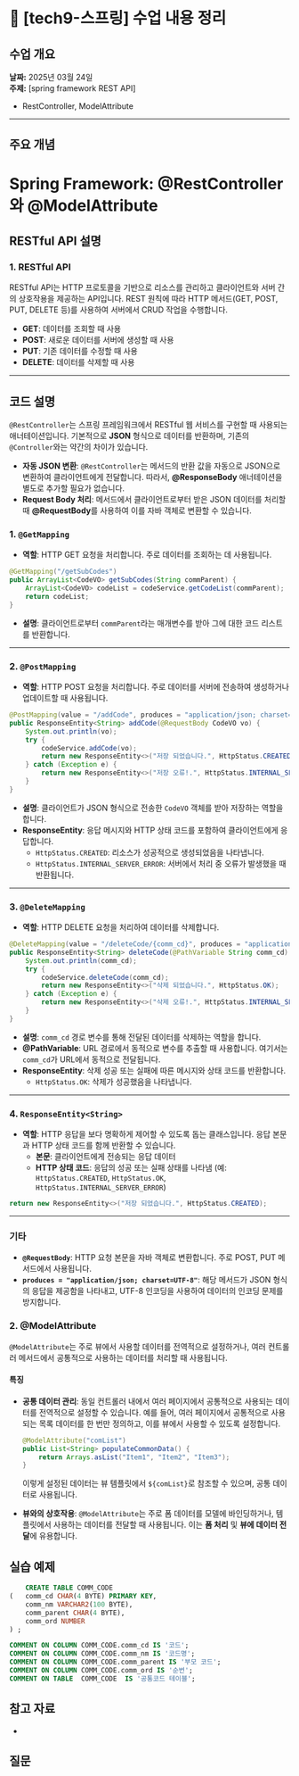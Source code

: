 # 📘 [tech9-스프링] 수업 내용 정리


## 수업 개요
**날짜:** 2025년 03월 24일  
**주제:** [spring framework REST API]  

 - RestController, ModelAttribute

---

## 주요 개념


# Spring Framework: @RestController와 @ModelAttribute

## RESTful API 설명

### 1. RESTful API
RESTful API는 HTTP 프로토콜을 기반으로 리소스를 관리하고 클라이언트와 서버 간의 상호작용을 제공하는 API입니다. REST 원칙에 따라 HTTP 메서드(GET, POST, PUT, DELETE 등)를 사용하여 서버에서 CRUD 작업을 수행합니다. 

- **GET**: 데이터를 조회할 때 사용
- **POST**: 새로운 데이터를 서버에 생성할 때 사용
- **PUT**: 기존 데이터를 수정할 때 사용
- **DELETE**: 데이터를 삭제할 때 사용

---

## 코드 설명

`@RestController`는 스프링 프레임워크에서 RESTful 웹 서비스를 구현할 때 사용되는 애너테이션입니다. 기본적으로 **JSON** 형식으로 데이터를 반환하며, 기존의 `@Controller`와는 약간의 차이가 있습니다.
- **자동 JSON 변환**: `@RestController`는 메서드의 반환 값을 자동으로 JSON으로 변환하여 클라이언트에게 전달합니다. 따라서, **@ResponseBody** 애너테이션을 별도로 추가할 필요가 없습니다.
- **Request Body 처리**: 메서드에서 클라이언트로부터 받은 JSON 데이터를 처리할 때 **@RequestBody**를 사용하여 이를 자바 객체로 변환할 수 있습니다.


### 1. `@GetMapping`  
- **역할**: HTTP GET 요청을 처리합니다. 주로 데이터를 조회하는 데 사용됩니다.  
```java
@GetMapping("/getSubCodes")
public ArrayList<CodeVO> getSubCodes(String commParent) {
    ArrayList<CodeVO> codeList = codeService.getCodeList(commParent);
    return codeList;
}
```
- **설명**: 클라이언트로부터 `commParent`라는 매개변수를 받아 그에 대한 코드 리스트를 반환합니다.

---

### 2. `@PostMapping`
- **역할**: HTTP POST 요청을 처리합니다. 주로 데이터를 서버에 전송하여 생성하거나 업데이트할 때 사용됩니다.  
```java
@PostMapping(value = "/addCode", produces = "application/json; charset=UTF-8")
public ResponseEntity<String> addCode(@RequestBody CodeVO vo) {
    System.out.println(vo);
    try {
        codeService.addCode(vo);
        return new ResponseEntity<>("저장 되었습니다.", HttpStatus.CREATED);
    } catch (Exception e) {
        return new ResponseEntity<>("저장 오류!.", HttpStatus.INTERNAL_SERVER_ERROR);
    }
}
```
- **설명**: 클라이언트가 JSON 형식으로 전송한 `CodeVO` 객체를 받아 저장하는 역할을 합니다.  
- **ResponseEntity**: 응답 메시지와 HTTP 상태 코드를 포함하여 클라이언트에게 응답합니다.
    - `HttpStatus.CREATED`: 리소스가 성공적으로 생성되었음을 나타냅니다.
    - `HttpStatus.INTERNAL_SERVER_ERROR`: 서버에서 처리 중 오류가 발생했을 때 반환됩니다.

---

### 3. `@DeleteMapping`
- **역할**: HTTP DELETE 요청을 처리하여 데이터를 삭제합니다.  
```java
@DeleteMapping(value = "/deleteCode/{comm_cd}", produces = "application/json; charset=UTF-8")
public ResponseEntity<String> deleteCode(@PathVariable String comm_cd) {
    System.out.println(comm_cd);
    try {
        codeService.deleteCode(comm_cd);
        return new ResponseEntity<>("삭제 되었습니다.", HttpStatus.OK);
    } catch (Exception e) {
        return new ResponseEntity<>("삭제 오류!.", HttpStatus.INTERNAL_SERVER_ERROR);
    }
}
```
- **설명**: `comm_cd` 경로 변수를 통해 전달된 데이터를 삭제하는 역할을 합니다.  
- **@PathVariable**: URL 경로에서 동적으로 변수를 추출할 때 사용합니다. 여기서는 `comm_cd`가 URL에서 동적으로 전달됩니다.  
- **ResponseEntity**: 삭제 성공 또는 실패에 따른 메시지와 상태 코드를 반환합니다.
    - `HttpStatus.OK`: 삭제가 성공했음을 나타냅니다.

---

### 4. `ResponseEntity<String>`
- **역할**: HTTP 응답을 보다 명확하게 제어할 수 있도록 돕는 클래스입니다. 응답 본문과 HTTP 상태 코드를 함께 반환할 수 있습니다.
    - **본문**: 클라이언트에게 전송되는 응답 데이터
    - **HTTP 상태 코드**: 응답의 성공 또는 실패 상태를 나타냄 (예: `HttpStatus.CREATED`, `HttpStatus.OK`, `HttpStatus.INTERNAL_SERVER_ERROR`)
```java
return new ResponseEntity<>("저장 되었습니다.", HttpStatus.CREATED);
```

---

### 기타
- **`@RequestBody`**: HTTP 요청 본문을 자바 객체로 변환합니다. 주로 POST, PUT 메서드에서 사용됩니다.
- **`produces = "application/json; charset=UTF-8"`**: 해당 메서드가 JSON 형식의 응답을 제공함을 나타내고, UTF-8 인코딩을 사용하여 데이터의 인코딩 문제를 방지합니다.


### 2. @ModelAttribute
`@ModelAttribute`는 주로 뷰에서 사용할 데이터를 전역적으로 설정하거나, 여러 컨트롤러 메서드에서 공통적으로 사용하는 데이터를 처리할 때 사용됩니다.

#### 특징
- **공통 데이터 관리**: 동일 컨트롤러 내에서 여러 페이지에서 공통적으로 사용되는 데이터를 전역적으로 설정할 수 있습니다. 예를 들어, 여러 페이지에서 공통적으로 사용되는 목록 데이터를 한 번만 정의하고, 이를 뷰에서 사용할 수 있도록 설정합니다.
  ```java
  @ModelAttribute("comList")
  public List<String> populateCommonData() {
      return Arrays.asList("Item1", "Item2", "Item3");
  }
  ```
  이렇게 설정된 데이터는 뷰 템플릿에서 `${comList}`로 참조할 수 있으며, 공통 데이터로 사용됩니다.
  
- **뷰와의 상호작용**: `@ModelAttribute`는 주로 폼 데이터를 모델에 바인딩하거나, 템플릿에서 사용하는 데이터를 전달할 때 사용됩니다. 이는 **폼 처리** 및 **뷰에 데이터 전달**에 유용합니다.




## 실습 예제 

```sql
    CREATE TABLE COMM_CODE 
(	comm_cd CHAR(4 BYTE) PRIMARY KEY, 
    comm_nm VARCHAR2(100 BYTE), 
    comm_parent CHAR(4 BYTE), 
    comm_ord NUMBER
) ;

COMMENT ON COLUMN COMM_CODE.comm_cd IS '코드';
COMMENT ON COLUMN COMM_CODE.comm_nm IS '코드명';
COMMENT ON COLUMN COMM_CODE.comm_parent IS '부모 코드';
COMMENT ON COLUMN COMM_CODE.comm_ord IS '순번';
COMMENT ON TABLE  COMM_CODE  IS '공통코드 테이블';
```

## 참고 자료

- 

## 질문 